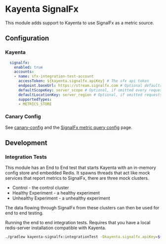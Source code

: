 # Kayenta SignalFx
This module adds support to Kayenta to use SignalFx as a metric source.

## Configuration

### Kayenta
```yaml
  signalfx:
    enabled: true
    accounts:
    - name: sfx-integration-test-account
      accessToken: ${kayenta.signalfx.apiKey} # The sfx api token
      endpoint.baseUrl: https://stream.signalfx.com # Optional defaults to https://stream.signalfx.com
      defaultScopeKey: server_scope # Optional, if omitted every request must supply the _scope_key param in extended scope params
      defaultLocationKey: server_region # Optional, if omitted requests must supply the _location_key if it is needed.
      supportedTypes:
      - METRICS_STORE
```

### Canary Config
See [canary-config](../docs/canary-config.md) and the [SignalFx metric query config](docs/metric-set-query-config.md) page.

## Development

### Integration Tests
This module has an End to End test that starts Kayenta with an in-memory config store and embedded Redis.
It spawns threads that act like mock services that report metrics to SignalFx, there are three mock clusters.

- Control - the control cluster
- Healthy Experiment - a healthy experiment
- Unhealthy Experiment - a unhealthy experiment

The data flowing through SignalFx from these clusters can then be used for end to end testing.

Running the end to end integration tests.
Requires that you have a local redis-server installation compatible with Kayenta.

```bash
./gradlew kayenta-signalfx:integrationTest -Dkayenta.signalfx.apiKey=${SIGNALFX_API_TOKEN} -Dredis.path=$(which redis-server)
```
